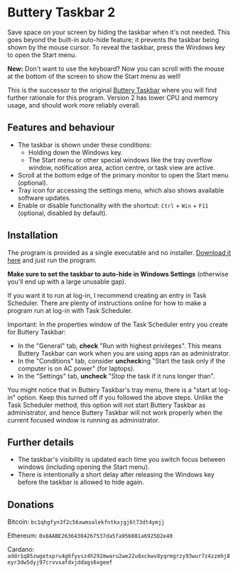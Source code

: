 # Buttery Taskbar 2

Save space on your screen by hiding the taskbar when it's not needed. This goes beyond the built-in auto-hide feature; it prevents the taskbar being shown by the mouse cursor. To reveal the taskbar, press the Windows key to open the Start menu.

**New:** Don't want to use the keyboard? Now you can scroll with the mouse at the bottom of the screen to show the Start menu as well!

This is the successor to the original [Buttery Taskbar](https://github.com/CrypticButter/ButteryTaskbar) where you will find further rationale for this program. Version 2 has lower CPU and memory usage, and should work more reliably overall.

## Features and behaviour

- The taskbar is shown under these conditions:
	- Holding down the Windows key.
	- The Start menu or other special windows like the tray overflow window, notification area, action centre, or task view are active.
- Scroll at the bottom edge of the primary monitor to open the Start menu (optional).
- Tray icon for accessing the settings menu, which also shows available software updates.
- Enable or disable functionality with the shortcut: `Ctrl` + `Win` + `F11` (optional, disabled by default).

## Installation

The program is provided as a single executable and no installer. [Download it here](https://github.com/LuisThiamNye/ButteryTaskbar2/releases/) and just run the program.

**Make sure to set the taskbar to auto-hide in Windows Settings** (otherwise you'll end up with a large unusable gap).

If you want it to run at log-in, I recommend creating an entry in Task Scheduler. There are plenty of instructions online for how to make a program run at log-in with Task Scheduler.

Important: In the properties window of the Task Scheduler entry you create for Buttery Taskbar:
- In the "General" tab, **check** "Run with highest privileges". This means Buttery Taskbar can work when you are using apps ran as administrator.
- In the "Conditions" tab, consider **uncheck**ing "Start the task only if the computer is on AC power" (for laptops).
- In the "Settings" tab, **uncheck** "Stop the task if it runs longer than".

You might notice that in Buttery Taskbar's tray menu, there is a "start at log-in" option. Keep this turned off if you followed the above steps. Unlike the Task Scheduler method, this option will not start Buttery Taskbar as administrator, and hence Buttery Taskbar will not work properly when the current focused window is running as administrator.

## Further details

- The taskbar's visibility is updated each time you switch focus between windows (including opening the Start menu).
- There is intentionally a short delay after releasing the Windows key before the taskbar is allowed to hide again.

## Donations

Bitcoin: `bc1qhgfyn3f2c56xwmsalekfntkxjgj6t73dt4ymjj`

Ethereum: `0x8AABE26364304267537da5fa956081a6925D2e40`

Cardano: `addr1q85zwgetxpru4g6fyvsz4h292mwaru2we22u8xckwv8yqrmgrzy93wur7z4zzmhj8eyr3dw5dyj97crvvxafdxjddags6xgeef`
